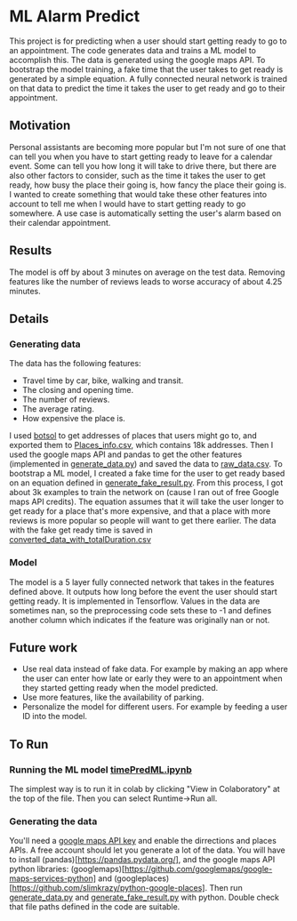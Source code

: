 # ML Alarm Predict
This project is for predicting when a user should start getting ready to go to an appointment. The code generates data and trains a ML model to accomplish this. The data is generated using the google maps API. To bootstrap the model training, a fake time that the user takes to get ready is generated by a simple equation. A fully connected neural network is trained on that data to predict the time it takes the user to get ready and go to their appointment.
## Motivation
Personal assistants are becoming more popular but I'm not sure of one that can tell you when you have to start getting ready to leave for a calendar event. Some can tell you how long it will take to drive there, but there are also other factors to consider, such as the time it takes the user to get ready, how busy the place their going is, how fancy the place their going is. I wanted to create something that would take these other features into account to tell me when I would have to start getting ready to go somewhere. A use case is automatically setting the user's alarm based on their calendar appointment.
## Results
The model is off by about 3 minutes on average on the test data. Removing features like the number of reviews leads to worse accuracy of about 4.25 minutes. 

## Details
### Generating data
The data has the following features:

 - Travel time by car, bike, walking and transit.
 - The closing and opening time.
 - The number of reviews.
 - The average rating.
 - How expensive the place is.

I used [botsol](http://www.botsol.com/Products/GoogleMapsCrawler) to get addresses of places that users might go to, and exported them to [Places_info.csv](https://github.com/wichersq/alarm-predict-ML/blob/master/Data/Places_info.csv), which contains 18k addresses. Then I used the google maps API and pandas to get the other features (implemented in [generate_data.py](https://github.com/wichersq/alarm-predict-ML/blob/master/generate_data.py)) and saved the data to [raw_data.csv](https://github.com/wichersq/alarm-predict-ML/blob/master/Data/raw_data.csv "raw_data.csv"). To bootstrap a ML model, I created a fake time for the user to get ready based on an equation defined in [generate_fake_result.py](https://github.com/wichersq/alarm-predict-ML/blob/master/generate_fake_result.py "generate_fake_result.py"). From this process, I got about 3k examples to train the network on (cause I ran out of free Google maps API credits). The equation assumes that it will take the user longer to get ready for a place that's more expensive, and that a place with more reviews is more popular so people will want to get there earlier. The data with the fake get ready time is saved in [converted_data_with_totalDuration.csv](https://github.com/wichersq/alarm-predict-ML/blob/master/Data/converted_data_with_totalDuration.csv "converted_data_with_totalDuration.csv")
### Model
The model is a 5 layer fully connected network that takes in the features defined above. It outputs how long before the event the user should start getting ready. It is implemented in Tensorflow. Values in the data are sometimes nan, so the preprocessing code sets these to -1 and defines another column which indicates if the feature was originally nan or not.
## Future work

 - Use real data instead of fake data. For example by making an app where the user can enter how late or early they were to an appointment when they started getting ready when the model predicted.
 - Use more features, like the availability of parking. 
 - Personalize the model for different users. For example by feeding a user ID into the model.

## To Run
### Running the ML model [timePredML.ipynb](https://github.com/wichersq/alarm-predict-ML/blob/master/timePredML.ipynb "timePredML.ipynb")
The simplest way is to run it in colab by clicking "View in Colaboratory" at the top of the file. Then you can select Runtime->Run all.
### Generating the data
You'll need a [google maps API key](https://developers.google.com/maps/documentation/javascript/get-api-key) and enable the dirrections and places APIs. A free account should let you generate a lot of the data.
You will have to install (pandas)[https://pandas.pydata.org/], and the google maps API python libraries: (googlemaps)[https://github.com/googlemaps/google-maps-services-python] and (googleplaces)[https://github.com/slimkrazy/python-google-places].
Then run [generate_data.py](https://github.com/wichersq/alarm-predict-ML/blob/master/generate_data.py "generate_data.py") and [generate_fake_result.py](https://github.com/wichersq/alarm-predict-ML/blob/master/generate_fake_result.py "generate_fake_result.py") with python. Double check that file paths defined in the code are suitable.
